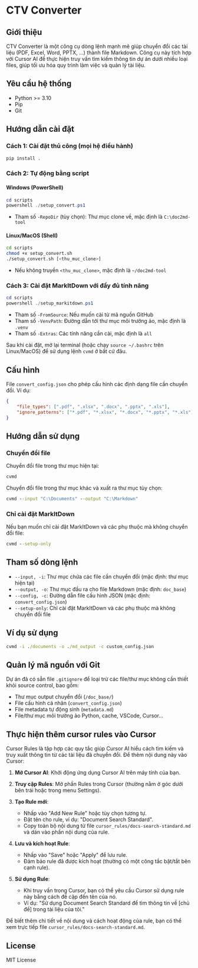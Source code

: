 # CTV Converter

## Giới thiệu
CTV Converter là một công cụ dòng lệnh mạnh mẽ giúp chuyển đổi các tài liệu (PDF, Excel, Word, PPTX, ...) thành file Markdown. Công cụ này tích hợp với Cursor AI để thực hiện truy vấn tìm kiếm thông tin dự án dưới nhiều loại files, giúp tối ưu hóa quy trình làm việc và quản lý tài liệu.

## Yêu cầu hệ thống
- Python >= 3.10
- Pip
- Git

## Hướng dẫn cài đặt
### Cách 1: Cài đặt thủ công (mọi hệ điều hành)
```cmd
pip install .
```

### Cách 2: Tự động bằng script
#### Windows (PowerShell)
```powershell
cd scripts
powershell ./setup_convert.ps1
```
- Tham số `-RepoDir` (tùy chọn): Thư mục clone về, mặc định là `C:\doc2md-tool`

#### Linux/MacOS (Shell)
```bash
cd scripts
chmod +x setup_convert.sh
./setup_convert.sh [<thu_muc_clone>]
```
- Nếu không truyền `<thu_muc_clone>`, mặc định là `~/doc2md-tool`

### Cách 3: Cài đặt MarkItDown với đầy đủ tính năng
```powershell
cd scripts
powershell ./setup_markitdown.ps1
```
- Tham số `-FromSource`: Nếu muốn cài từ mã nguồn GitHub
- Tham số `-VenvPath`: Đường dẫn tới thư mục môi trường ảo, mặc định là `.venv`
- Tham số `-Extras`: Các tính năng cần cài, mặc định là `all`

Sau khi cài đặt, mở lại terminal (hoặc chạy `source ~/.bashrc` trên Linux/MacOS) để sử dụng lệnh `cvmd` ở bất cứ đâu.

## Cấu hình
File `convert_config.json` cho phép cấu hình các định dạng file cần chuyển đổi. Ví dụ:
```json
{
    "file_types": [".pdf", ".xlsx", ".docx", ".pptx", ".xls"],
    "ignore_patterns": ["*.pdf", "*.xlsx", "*.docx", "*.pptx", "*.xls"]
}
```

## Hướng dẫn sử dụng
### Chuyển đổi file
Chuyển đổi file trong thư mục hiện tại:
```cmd
cvmd
```
Chuyển đổi file trong thư mục khác và xuất ra thư mục tùy chọn:
```cmd
cvmd --input "C:\Documents" --output "C:\Markdown"
```

### Chỉ cài đặt MarkItDown
Nếu bạn muốn chỉ cài đặt MarkItDown và các phụ thuộc mà không chuyển đổi file:
```cmd
cvmd --setup-only
```

## Tham số dòng lệnh
- `--input, -i`: Thư mục chứa các file cần chuyển đổi (mặc định: thư mục hiện tại)
- `--output, -o`: Thư mục đầu ra cho file Markdown (mặc định: `doc_base`)
- `--config, -c`: Đường dẫn file cấu hình JSON (mặc định: `convert_config.json`)
- `--setup-only`: Chỉ cài đặt MarkItDown và các phụ thuộc mà không chuyển đổi file

## Ví dụ sử dụng
```cmd
cvmd -i ./documents -o ./md_output -c custom_config.json
```

## Quản lý mã nguồn với Git
Dự án đã có sẵn file `.gitignore` để loại trừ các file/thư mục không cần thiết khỏi source control, bao gồm:
- Thư mục output chuyển đổi (`/doc_base/`)
- File cấu hình cá nhân (`convert_config.json`)
- File metadata tự động sinh (`metadata.md`)
- File/thư mục môi trường ảo Python, cache, VSCode, Cursor...

## Thực hiện thêm cursor rules vào Cursor
Cursor Rules là tập hợp các quy tắc giúp Cursor AI hiểu cách tìm kiếm và truy xuất thông tin từ các tài liệu đã chuyển đổi. Để thêm nội dung này vào Cursor:

1. **Mở Cursor AI**: Khởi động ứng dụng Cursor AI trên máy tính của bạn.

2. **Truy cập Rules**: Mở phần Rules trong Cursor (thường nằm ở góc dưới bên trái hoặc trong menu Settings).

3. **Tạo Rule mới**:
   - Nhấp vào "Add New Rule" hoặc tùy chọn tương tự.
   - Đặt tên cho rule, ví dụ: "Document Search Standard".
   - Copy toàn bộ nội dung từ file `cursor_rules/docs-search-standard.md` và dán vào phần nội dung của rule.

4. **Lưu và kích hoạt Rule**:
   - Nhấp vào "Save" hoặc "Apply" để lưu rule.
   - Đảm bảo rule đã được kích hoạt (thường có một công tắc bật/tắt bên cạnh rule).

5. **Sử dụng Rule**:
   - Khi truy vấn trong Cursor, bạn có thể yêu cầu Cursor sử dụng rule này bằng cách đề cập đến tên của nó.
   - Ví dụ: "Sử dụng Document Search Standard để tìm thông tin về [chủ đề] trong tài liệu của tôi."

Để biết thêm chi tiết về nội dung và cách hoạt động của rule, bạn có thể xem trực tiếp file `cursor_rules/docs-search-standard.md`.

## License
MIT License 